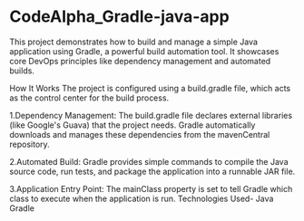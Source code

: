 # CodeAlpha_Gradle-java-app
This project demonstrates how to build and manage a simple Java application using Gradle, a powerful build automation tool. It showcases core DevOps principles like dependency management and automated builds.

How It Works
The project is configured using a build.gradle file, which acts as the control center for the build process.

1.Dependency Management: The build.gradle file declares external libraries (like Google's Guava) that the project needs. Gradle automatically downloads and manages these dependencies from the mavenCentral repository.

2.Automated Build: Gradle provides simple commands to compile the Java source code, run tests, and package the application into a runnable JAR file.

3.Application Entry Point: The mainClass property is set to tell Gradle which class to execute when the application is run.
Technologies Used-
Java
Gradle
